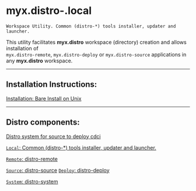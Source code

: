# myx.distro-.local

	Workspace Utility. Common (distro-*) tools installer, updater and launcher.

This utility facilitates **myx.distro** workspace (directory) creation and allows installation of  
`myx.distro-remote`, `myx.distro-deploy` or `myx.distro-source` applications in any **myx.distro** workspace.

---

## Installation Instructions: 

[Installation: Bare Install on Unix](https://github.com/myx/myx.distro-.local/blob/main/sh-lib/HelpDistroLocalTools-install-unix-bare.md)

---

## Distro components: 

[Distro system for source to deploy cdci](https://github.com/myx/myx.distro?tab=readme-ov-file#myxdistro)

[`Local`: Common (distro-*) tools installer, updater and launcher.](https://github.com/myx/myx.distro-.local?tab=readme-ov-file#myxdistro-.local)

[`Remote`: distro-remote](https://github.com/myx/myx.distro-remote?tab=readme-ov-file#myxdistro-remote)

[`Source`: distro-source](https://github.com/myx/myx.distro-source?tab=readme-ov-file#myxdistro-source)
[`Deploy`: distro-deploy](https://github.com/myx/myx.distro-deploy?tab=readme-ov-file#myxdistro-deploy)

[`System`: distro-system](https://github.com/myx/myx.distro-system?tab=readme-ov-file#myxdistro-system)
